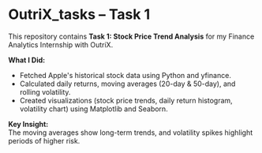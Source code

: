 # OutriX_tasks – Task 1

This repository contains **Task 1: Stock Price Trend Analysis** for my Finance Analytics Internship with OutriX.

**What I Did:**
- Fetched Apple's historical stock data using Python and yfinance.
- Calculated daily returns, moving averages (20-day & 50-day), and rolling volatility.
- Created visualizations (stock price trends, daily return histogram, volatility chart) using Matplotlib and Seaborn.

**Key Insight:**  
The moving averages show long-term trends, and volatility spikes highlight periods of higher risk.
